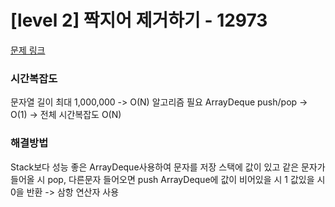# [level 2] 짝지어 제거하기 - 12973 

[문제 링크](https://school.programmers.co.kr/learn/courses/30/lessons/12973) 

### 시간복잡도
문자열 길이 최대 1,000,000 -> O(N) 알고리즘 필요
ArrayDeque push/pop -> O(1) -> 전체 시간복잡도 O(N)

### 해결방법
Stack보다 성능 좋은 ArrayDeque사용하여 문자를 저장
스택에 값이 있고 같은 문자가 들어올 시 pop, 다른문자 들어오면 push
ArrayDeque에 값이 비어있을 시 1 값있을 시 0을 반환 -> 삼항 연산자 사용
